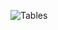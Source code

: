 
![Tables](https://user-images.githubusercontent.com/111532201/200887427-95a65d29-ff5a-45a7-a5e5-0801e9bad9aa.png)

